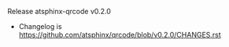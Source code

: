 Release atsphinx-qrcode v0.2.0

- Changelog is https://github.com/atsphinx/qrcode/blob/v0.2.0/CHANGES.rst
